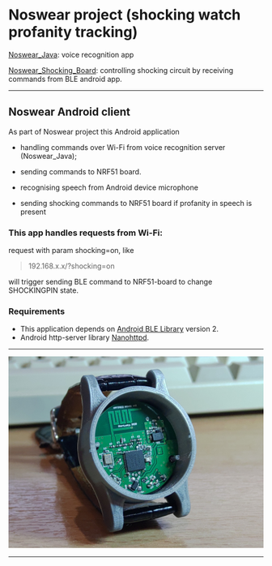 # Noswear project (shocking watch profanity tracking)  

[Noswear_Java](https://github.com/StarrLucky/Noswear_Java): voice recognition app  

[Noswear_Shocking_Board](https://github.com/StarrLucky/Noswear_Shocking_Board): controlling shocking circuit by receiving commands from BLE android app.  

--- 

## Noswear Android client

As part of Noswear project this Android application
* handling commands over Wi-Fi from voice recognition server (Noswear_Java);
* sending commands to NRF51 board.

* recognising speech from Android device microphone 
* sending shocking commands to NRF51 board if profanity in speech is present

### This app handles requests from Wi-Fi:
request with param shocking=on, like

> 192.168.x.x/?shocking=on

 will trigger sending BLE command to NRF51-board to change SHOCKINGPIN state.
 
### Requirements

* This application depends on [Android BLE Library](https://github.com/NordicSemiconductor/Android-BLE-Library/) version 2.
* Android http-server library [Nanohttpd](https://github.com/NanoHttpd/nanohttpd).

----

  ![Noswear shocking watch pcb](https://github.com/StarrLucky/Noswear_Shocking_Board/blob/master/pcb.jpg)

----
